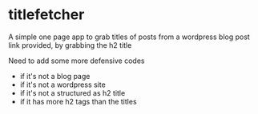 # titlefetcher
A simple one page app to grab titles of posts from a wordpress blog post link provided, by grabbing the h2 title

Need to add some more defensive codes

* if it's not a blog page
* if it's not a wordpress site
* if it's not a structured as h2 title
* if it has more h2 tags than the titles